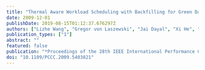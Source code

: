 ```yaml
---
title: "Thermal Aware Workload Scheduling with Backfilling for Green Data Centers"
date: 2009-12-01
publishDate: 2019-08-15T01:12:37.676297Z
authors: ["Lizhe Wang", "Gregor von Laszewski", "Jai Dayal", "Xi He", "Thomas R. Furlani"]
publication_types: ["1"]
abstract: ""
featured: false
publication: "*Proceedings of the 28th IEEE International Performance Computing and Communications Conference (IPCCC)*"
doi: "10.1109/PCCC.2009.5403821"
---
```


